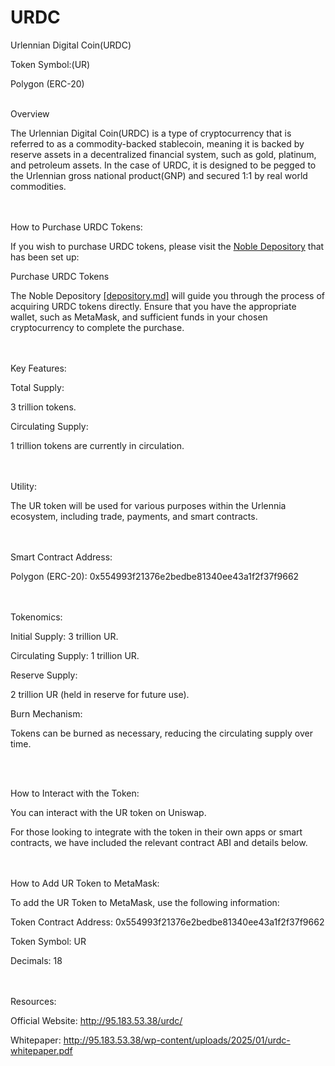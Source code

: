 # URDC
Urlennian Digital Coin(URDC)

Token Symbol:(UR) 

Polygon (ERC-20)

<br>
Overview

The Urlennian Digital Coin(URDC) is a type of cryptocurrency that is referred to as a commodity-backed stablecoin, meaning it is backed by reserve assets in a decentralized financial system, such as gold, platinum, and petroleum assets. In the case of URDC, it is designed to be pegged to the Urlennian gross national product(GNP) and secured 1:1 by real world commodities.

<br><br>
How to Purchase URDC Tokens:

If you wish to purchase URDC tokens, please visit the <a href="http://95.183.53.38/noble-depository/">Noble Depository</a> that has been set up:

Purchase URDC Tokens

The Noble Depository <a href="depository.md">[depository.md]</a> will guide you through the process of acquiring URDC tokens directly. Ensure that you have the appropriate wallet, such as MetaMask, and sufficient funds in your chosen cryptocurrency to complete the purchase.



<br><br>
Key Features:

Total Supply: 

3 trillion tokens.

Circulating Supply: 

1 trillion tokens are currently in circulation.

<br><br>
Utility: 

The UR token will be used for various purposes within the Urlennia ecosystem, including trade, payments, and smart contracts.

<br><br>
Smart Contract Address:

Polygon (ERC-20): 0x554993f21376e2bedbe81340ee43a1f2f37f9662

<br><br>
Tokenomics:

Initial Supply: 
3 trillion UR.

Circulating Supply: 
1 trillion UR.

Reserve Supply: 

2 trillion UR (held in reserve for future use).


Burn Mechanism: 

Tokens can be burned as necessary, reducing the circulating supply over time.

<br><br>

How to Interact with the Token:

You can interact with the UR token on Uniswap.


For those looking to integrate with the token in their own apps or smart contracts, we have included the relevant contract ABI and details below.

<br><br>
How to Add UR Token to MetaMask:


To add the UR Token to MetaMask, use the following information:

Token Contract Address: 0x554993f21376e2bedbe81340ee43a1f2f37f9662

Token Symbol: UR

Decimals: 18

<br><br>
Resources:

Official Website:  http://95.183.53.38/urdc/

Whitepaper:  http://95.183.53.38/wp-content/uploads/2025/01/urdc-whitepaper.pdf
